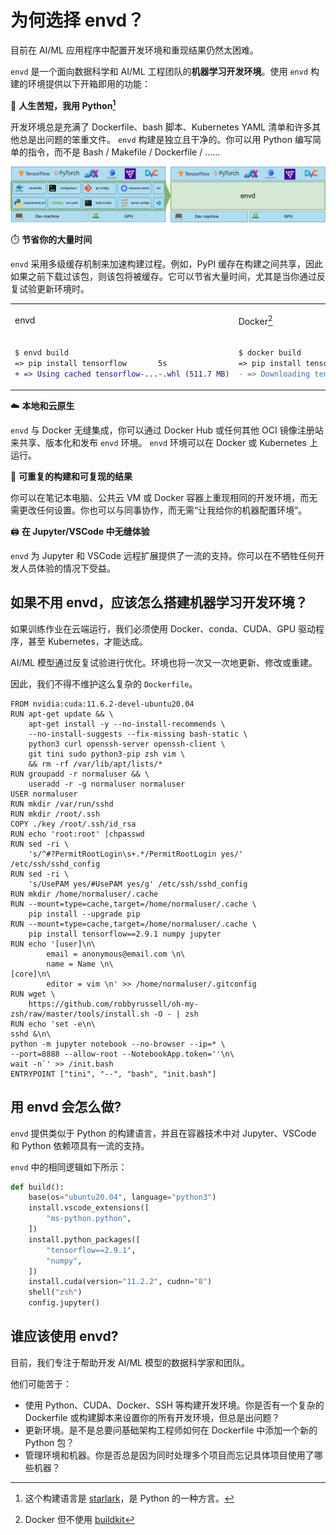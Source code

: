 
# 为何选择 envd？

目前在 AI/ML 应用程序中配置开发环境和重现结果仍然太困难。

`envd` 是一个面向数据科学和 AI/ML 工程团队的**机器学习开发环境**。使用 `envd` 构建的环境提供以下开箱即用的功能：

🐍 **人生苦短，我用 Python[^1]**

开发环境总是充满了 Dockerfile、bash 脚本、Kubernetes YAML 清单和许多其他总是出问题的笨重文件。 `envd` 构建是独立且干净的。你可以用 Python 编写简单的指令，而不是 Bash / Makefile / Dockerfile / ……

![envd](./assets/envd.png)

[^1]: 这个构建语言是 [starlark](https://docs.bazel.build/versions/main/skylark/language.html)，是 Python 的一种方言。

⏱️ **节省你的大量时间**

`envd` 采用多级缓存机制来加速构建过程。例如，PyPI 缓存在构建之间共享，因此如果之前下载过该包，则该包将被缓存。它可以节省大量时间，尤其是当你通过反复试验更新环境时。

<table>
<tr>
<td> envd </td> <td>

Docker[^2]

</td>
</tr>
<tr>
<td>

```diff
$ envd build
=> pip install tensorflow       5s
+ => Using cached tensorflow-...-.whl (511.7 MB)
```

</td>
<td>

```diff
$ docker build
=> pip install tensorflow      278s
- => Downloading tensorflow-...-.whl (511.7 MB)
```

</td>
</tr>
</table>

[^2]: Docker 但不使用 [buildkit](https://github.com/moby/buildkit)

☁️ **本地和云原生**

`envd` 与 Docker 无缝集成，你可以通过 Docker Hub 或任何其他 OCI 镜像注册站来共享、版本化和发布 `envd` 环境。 `envd` 环境可以在 Docker 或 Kubernetes 上运行。

🔁 **可重复的构建和可复现的结果**

你可以在笔记本电脑、公共云 VM 或 Docker 容器上重现相同的开发环境，而无需更改任何设置。你也可以与同事协作，而无需“让我给你的机器配置环境”。

🖨️ **在 Jupyter/VSCode 中无缝体验** 

`envd` 为 Jupyter 和 VSCode 远程扩展提供了一流的支持。你可以在不牺牲任何开发人员体验的情况下受益。

## 如果不用 envd，应该怎么搭建机器学习开发环境？

如果训练作业在云端运行，我们必须使用 Docker、conda、CUDA、GPU 驱动程序，甚至 Kubernetes，才能达成。

AI/ML 模型通过反复试验进行优化。环境也将一次又一次地更新、修改或重建。

因此，我们不得不维护这么复杂的 `Dockerfile`。

```docker
FROM nvidia:cuda:11.6.2-devel-ubuntu20.04
RUN apt-get update && \
    apt-get install -y --no-install-recommends \
    --no-install-suggests --fix-missing bash-static \
    python3 curl openssh-server openssh-client \
    git tini sudo python3-pip zsh vim \
    && rm -rf /var/lib/apt/lists/*
RUN groupadd -r normaluser && \
    useradd -r -g normaluser normaluser
USER normaluser
RUN mkdir /var/run/sshd
RUN mkdir /root/.ssh
COPY ./key /root/.ssh/id_rsa
RUN echo 'root:root' |chpasswd
RUN sed -ri \
    's/^#?PermitRootLogin\s+.*/PermitRootLogin yes/' /etc/ssh/sshd_config
RUN sed -ri \
    's/UsePAM yes/#UsePAM yes/g' /etc/ssh/sshd_config
RUN mkdir /home/normaluser/.cache
RUN --mount=type=cache,target=/home/normaluser/.cache \
    pip install --upgrade pip
RUN --mount=type=cache,target=/home/normaluser/.cache \
    pip install tensorflow==2.9.1 numpy jupyter
RUN echo '[user]\n\
        email = anonymous@email.com \n\
        name = Name \n\
[core]\n\
        editor = vim \n' >> /home/normaluser/.gitconfig
RUN wget \
    https://github.com/robbyrussell/oh-my-zsh/raw/master/tools/install.sh -O - | zsh
RUN echo 'set -e\n\
sshd &\n\
python -m jupyter notebook --no-browser --ip=* \
--port=8888 --allow-root --NotebookApp.token=''\n\
wait -n`' >> /init.bash
ENTRYPOINT ["tini", "--", "bash", "init.bash"]
```

## 用 envd 会怎么做?

`envd` 提供类似于 Python 的构建语言，并且在容器技术中对 Jupyter、VSCode 和 Python 依赖项具有一流的支持。

`envd` 中的相同逻辑如下所示：

```python
def build():
    base(os="ubuntu20.04", language="python3")
    install.vscode_extensions([
        "ms-python.python",
    ])
    install.python_packages([
        "tensorflow==2.9.1",
        "numpy",
    ])
    install.cuda(version="11.2.2", cudnn="8")
    shell("zsh")
    config.jupyter()
```

## 谁应该使用 envd?

目前，我们专注于帮助开发 AI/ML 模型的数据科学家和团队。

他们可能苦于：

- 使用 Python、CUDA、Docker、SSH 等构建开发环境。你是否有一个复杂的 Dockerfile 或构建脚本来设置你的所有开发环境，但总是出问题？
- 更新环境。是不是总要问基础架构工程师如何在 Dockerfile 中添加一个新的Python 包？
- 管理环境和机器。你是否总是因为同时处理多个项目而忘记具体项目使用了哪些机器？
